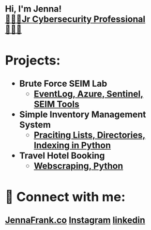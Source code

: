 <h1>Hi, I'm Jenna! <br/><a href="https://github.com/jennafrank"> 🕵🏻‍♀️Jr Cybersecurity Professional👩🏼‍💻</a><a href="https://www.linkedin.com/in/jenna-frank-4352b12b0/"> </a><a<h1>

<h2>Projects:</h2>


- <b>Brute Force SEIM Lab</b>
  - [ EventLog, Azure, Sentinel, SEIM Tools ](https://github.com/jennafrank/Sentinel-Lab/blob/main/README.md)
- <b>Simple Inventory Management System</b>
  - [Praciting Lists, Directories, Indexing in Python](https://github.com/jennafrank/Here-we-go-Lets-have-fun)
- <b>Travel Hotel Booking </b>
  - [Webscraping, Python](https://github.com/jennafrank/Booked_Hotel_Travel/tree/main) <b><i></b></i>


<h2> 🤳 Connect with me:</h2>

<b>[JennaFrank.co](https://www.JennaFrank.co)</b>
[Instagram](https://www.instagram.com/jennacfrank/)
[linkedin](https://linkedin.com/in/jenna-frank-4352b12b0)



